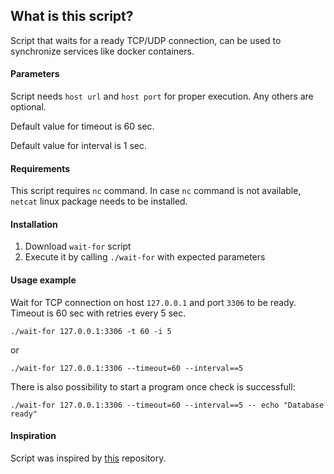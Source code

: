 ## What is this script?
Script that waits for a ready TCP/UDP connection, can be used to synchronize services like docker containers.

#### Parameters
Script needs `host url` and `host port` for proper execution.
Any others are optional.

Default value for timeout is 60 sec.

Default value for interval is 1 sec.

#### Requirements
This script requires `nc` command.
In case `nc` command is not available, `netcat` linux package needs to be installed.

#### Installation
1. Download `wait-for` script
1. Execute it by calling `./wait-for` with expected parameters

#### Usage example

Wait for TCP connection on host `127.0.0.1` and port `3306` to be ready.
Timeout is 60 sec with retries every 5 sec.

```
./wait-for 127.0.0.1:3306 -t 60 -i 5
```
or
```
./wait-for 127.0.0.1:3306 --timeout=60 --interval==5
```

There is also possibility to start a program once check is successfull:
```
./wait-for 127.0.0.1:3306 --timeout=60 --interval==5 -- echo "Database ready"
```

#### Inspiration
Script was inspired by [this](https://github.com/eficode/wait-for) repository.
